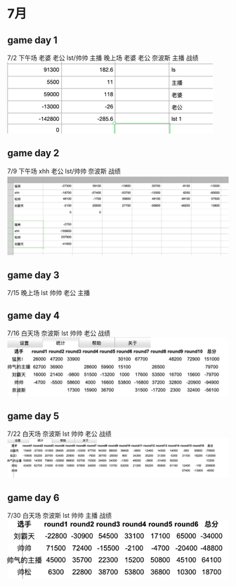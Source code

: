 # 7月 
## game day 1 
7/2
下午场 老婆 老公 lst/帅帅 主播
晚上场 老婆 老公 奈波斯 主播
战绩 ![avatar](https://github.com/owenlius/Majong-AutoScore-master/blob/master/JS/history/day1.png)
## game day 2
7/9
下午场 xhh 老公 lst/帅帅 奈波斯
战绩 ![avatar](https://github.com/owenlius/Majong-AutoScore-master/blob/master/JS/history/day2.png)
## game day 3
7/15
晚上场 lst 帅帅 老公 主播
## game day 4
7/16
白天场 奈波斯 lst 帅帅 老公
战绩 ![avatar](https://github.com/owenlius/Majong-AutoScore-master/blob/master/JS/history/day4.jpeg)
## game day 5
7/22
白天场 奈波斯 lst 帅帅 老公
战绩 ![avatar](https://github.com/owenlius/Majong-AutoScore-master/blob/master/JS/history/day5.png)

## game day 6
7/30
白天场 奈波斯 lst 帅帅 主播
战绩 ![avatar](https://github.com/owenlius/Majong-AutoScore-master/blob/master/JS/history/day6.png)
